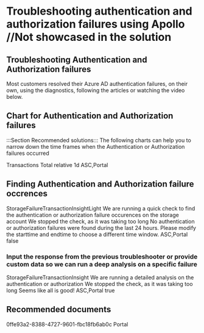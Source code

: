 <properties
pageTitle="RBAC Authentication Common Solutions"
description="RBAC Authentication Common Solutions"
ms.author="annayak"
displayOrder=""
articleId="rbac_authentication_apollo_common_solutions"
selfHelpType="Apollo"
supportTopicIds="32678715,32679285,32679292,32679299"
productPesIds="15629,16459,16598,16462,16461"
cloudEnvironments="public"
ownershipId="StorageMediaEdge_XStore"
/>


# Troubleshooting authentication and authorization failures using Apollo //Not showcased in the solution

## Troubleshooting Authentication and Authorization failures

Most customers resolved their Azure AD authentication failures, on their own, using the diagnostics, following the articles or watching the video below.

## Chart for Authentication and Authorization failures
:::Section Recommended solutions:::
The following charts can help you to narrow down the time frames when the Authentication or Authorization failures occurred

<metric>
<name>Transactions</name>
<aggregationType>Total</aggregationType>
<timeSpanType>relative</ timeSpanType >
<timeSpanDuration>1d</timeSpanDuration>
<title>Storage Authentication and Authorization Failure</title>
<client>ASC,Portal</client>
</metric>

## Finding Authentication and Authorization failure occrences 

<Insight>
<symptomId>StorageFailureTransactionInsightLight</symptomId>
<executionText>We are running a quick check to find the authentication or authorization failure occurences on the storage account</executionText>
<timeoutText>We stopped the check, as it was taking too long</timeoutText>
<noResultText>No authentication or authorization failures were found during the last 24 hours. Please modify the starttime and endtime to choose a different time window.</noResultText>
<client>ASC,Portal</client>
<additionalInputsReq>false</additionalInputsReq>
</Insight>


### Input the response from the previous troubleshooter or provide custom data so we can run a deep analysis on a specific failure


<Insight>
<symptomId>StorageFailureTransactionInsight</symptomId>
<executionText>We are running a detailed analysis on the authentication or authorization</executionText>
<timeoutText>We stopped the check, as it was taking too long</timeoutText>
<noResultText>Seems like all is good!</noResultText>
<client>ASC,Portal</client>
<additionalInputsReq>true</additionalInputsReq>
</Insight>


## Recommended documents

<CommonSolution>
<articleId>0ffe93a2-8388-4727-9601-fbc18fb6ab0c</articleId>
<client>Portal</client>
</CommonSolution>
